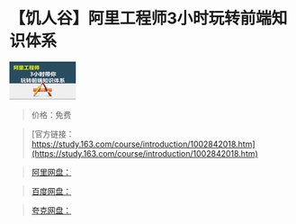 # 【饥人谷】阿里工程师3小时玩转前端知识体系

![img](../../../assets/study163/free/4926656517467129972.png)

> 价格：免费

> [官方链接：https://study.163.com/course/introduction/1002842018.htm](https://study.163.com/course/introduction/1002842018.htm)

> [阿里网盘：]()

> [百度网盘：]()

> [夸克网盘：]()
